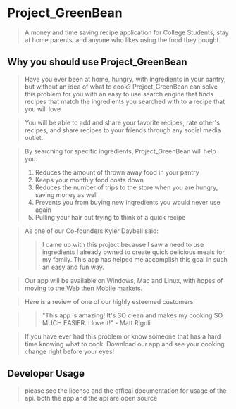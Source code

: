 # Project_GreenBean #

> A money and time saving recipe application for College Students,
stay at home parents, and anyone who likes using the food they bought.

## Why you should use Project_GreenBean ##
> Have you ever been at home, hungry, with ingredients in your pantry, but without an idea of what to cook? Project_GreenBean can solve this problem for you with an easy to use search engine that finds recipes that match the ingredients you searched with to a recipe that you will love.

> You will be able to add and share your favorite recipes, rate other's recipes, and share recipes to your friends through any social media outlet.

> By searching for specific ingredients, Project_GreenBean will help you:
> 1. Reduces the amount of thrown away food in your pantry
> 2. Keeps your monthly food costs down
> 3. Reduces the number of trips to the store when you are hungry, saving money as well
> 4. Prevents you from buying new ingredients you would never use again
> 5. Pulling your hair out trying to think of a quick recipe

> As one of our Co-founders Kyler Daybell said:
> > I came up with this project because I saw a need to use ingredients I already owned to create quick delicious meals for my family. This app has helped me accomplish this goal in such an easy and fun way.

> Our app will be available on Windows, Mac and Linux, with hopes of moving to the Web then Mobile markets.

> Here is a review of one of our highly esteemed customers: 

> >"This app is amazing! It's SO clean and makes my cooking SO MUCH EASIER. I love it!" - Matt Rigoli

> If you have ever had this problem or know someone that has a hard time knowing what to cook. Download our app and see your cooking change right before your eyes!


## Developer Usage ##
>please see the license and the offical documentation for usage of the api. both the app and the api are open source
